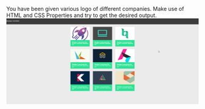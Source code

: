 You have been given various logo of different companies. Make use of HTML and CSS Properties and try to get the desired output.
![image](1.png)
